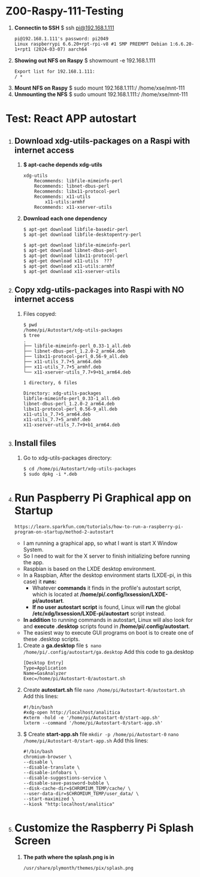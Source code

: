 # Z00-Raspy-111-Testing
1. **Connectin to SSH**
    $ ssh pi@192.168.1.111
    ```
    pi@192.168.1.111's password: pi2049
    Linux raspberrypi 6.6.20+rpt-rpi-v8 #1 SMP PREEMPT Debian 1:6.6.20-1+rpt1 (2024-03-07) aarch64
    ```
2. **Showing out NFS on Raspy**
    $ showmount -e 192.168.1.111
    ```
    Export list for 192.168.1.111:
    / *
    ```
2. **Mount NFS on Raspy**
    $ sudo mount 192.168.1.111:/ /home/xse/mnt-111
3.  **Unmounting the NFS**
    $ sudo umount 192.168.1.111:/ /home/xse/mnt-111
# Test: React APP autostart
1.  ## Download xdg-utils-packages on a Raspi with internet access
    1. **$ apt-cache depends xdg-utils**
        ```
        xdg-utils
            Recommends: libfile-mimeinfo-perl
            Recommends: libnet-dbus-perl
            Recommends: libx11-protocol-perl
            Recommends: x11-utils
                x11-utils:armhf
            Recommends: x11-xserver-utils
        ```
    1. **Download each one dependency**
        ```
        $ apt-get download libfile-basedir-perl
        $ apt-get download libfile-desktopentry-perl
        ```
        ```
        $ apt-get download libfile-mimeinfo-perl
        $ apt-get download libnet-dbus-perl
        $ apt-get download libx11-protocol-perl
        $ apt-get download x11-utils  ???
        $ apt-get download x11-utils:armhf
        $ apt-get download x11-xserver-utils

        ```

2.  ## Copy xdg-utils-packages into Raspi with NO internet access
    1. Files copyed:  
        ```
        $ pwd
        /home/pi/Autostart/xdg-utils-packages
        $ tree
        .
        ├── libfile-mimeinfo-perl_0.33-1_all.deb
        ├── libnet-dbus-perl_1.2.0-2_arm64.deb
        ├── libx11-protocol-perl_0.56-9_all.deb
        ├── x11-utils_7.7+5_arm64.deb
        ├── x11-utils_7.7+5_armhf.deb
        └── x11-xserver-utils_7.7+9+b1_arm64.deb

        1 directory, 6 files

        Directory: xdg-utils-packages
        libfile-mimeinfo-perl_0.33-1_all.deb
        libnet-dbus-perl_1.2.0-2_arm64.deb
        libx11-protocol-perl_0.56-9_all.deb
        x11-utils_7.7+5_arm64.deb
        x11-utils_7.7+5_armhf.deb
        x11-xserver-utils_7.7+9+b1_arm64.deb
       ```
3.  ## Install files
    1. Go to xdg-utils-packages directory:
        ```
        $ cd /home/pi/Autostart/xdg-utils-packages
        $ sudo dpkg -i *.deb
        ```
1.  # Run Paspberry Pi Graphical app on Startup
    ```
    https://learn.sparkfun.com/tutorials/how-to-run-a-raspberry-pi-program-on-startup/method-2-autostart
    ```
    - I am running a graphical app, so what I want is start X Window System.
    - So I need to wait for the X server to finish initializing before running the app. 
    - Raspbian is based on the LXDE desktop environment.
    - In a Raspbian, After the desktop environment starts (LXDE-pi, in this case) it **runs:** 
      - Whatever **commands** it finds in the profile's autostart script, which is located at **/home/pi/.config/lxsession/LXDE-pi/autostart**. 
      - **If no user autostart script** is found, Linux will **run** the global **/etc/xdg/lxsession/LXDE-pi/autostart** script instead.
    - **In addition** to running commands in autostart, Linux will also look for and **execute .desktop** scripts found in **/home/pi/.config/autostart**. 
    - The easiest way to execute GUI programs on boot is to create one of these .desktop scripts.
    1. Create a **ga.desktop** file
        `$ nano /home/pi/.config/autostart/ga.desktop`
        Add this code to ga.desktop
        ```
        [Desktop Entry]
        Type=Application
        Name=GasAnalyzer
        Exec=/home/pi/Autostart-0/autostart.sh
        ```
    2. Create **autostart.sh** file
        `nano /home/pi/Autostart-0/autostart.sh`
        Add this lines:
        ```
        #!/bin/bash
        #xdg-open http://localhost/analitica
        #xterm -hold -e '/home/pi/Autostart-0/start-app.sh'
        lxterm --command '/home/pi/Autostart-0/start-app.sh'
        ```
    3. $ Create **start-app.sh** file
        `mkdir -p /home/pi/Autostart-0`
        `nano /home/pi/Autostart-0/start-app.sh`
        Add this lines:
        ```
        #!/bin/bash
        chromium-browser \
        --disable \
        --disable-translate \
        --disable-infobars \
        --disable-suggestions-service \
        --disable-save-password-bubble \
        --disk-cache-dir=$CHROMIUM_TEMP/cache/ \
        --user-data-dir=$CHROMIUM_TEMP/user_data/ \
        --start-maximized \
        --kiosk "http:localhost/analitica"
        ```
2.  # Customize the Raspberry Pi Splash Screen
    1. **The path where the splash.png is in**
        ```
        /usr/share/plymonth/themes/pix/splash.png
        ```
